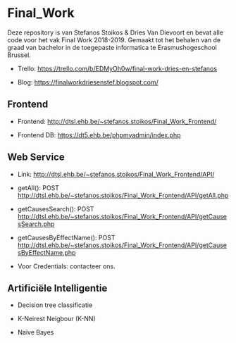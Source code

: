 # Final_Work

Deze repository is van Stefanos Stoikos & Dries Van Dievoort en bevat alle code voor het vak Final Work 2018-2019. 
Gemaakt tot het behalen van de graad van bachelor in de toegepaste informatica te Erasmushogeschool Brussel.

* Trello: https://trello.com/b/EDMyOh0w/final-work-dries-en-stefanos

* Blog: https://finalworkdriesenstef.blogspot.com/

## Frontend

* Frontend: http://dtsl.ehb.be/~stefanos.stoikos/Final_Work_Frontend/

* Frontend DB: https://dt5.ehb.be/phpmyadmin/index.php

## Web Service

* Link: http://dtsl.ehb.be/~stefanos.stoikos/Final_Work_Frontend/API/

* getAll(): POST http://dtsl.ehb.be/~stefanos.stoikos/Final_Work_Frontend/API/getAll.php

* getCausesSearch(): POST http://dtsl.ehb.be/~stefanos.stoikos/Final_Work_Frontend/API/getCausesSearch.php

* getCausesByEffectName(): POST http://dtsl.ehb.be/~stefanos.stoikos/Final_Work_Frontend/API/getCausesByEffectName.php

* Voor Credentials: contacteer ons.

## Artificiële Intelligentie

* Decision tree classificatie

* K-Neirest Neigbour (K-NN)

* Naïve Bayes


